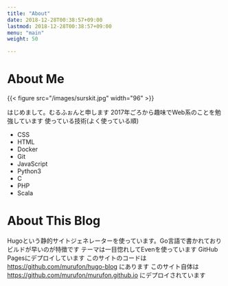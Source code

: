 ```yaml
---
title: "About"
date: 2018-12-28T00:38:57+09:00
lastmod: 2018-12-28T00:38:57+09:00
menu: "main"
weight: 50

---
```


# About Me

{{< figure src="/images/surskit.jpg" width="96" >}}


はじめまして。むるふぉんと申します
2017年ごろから趣味でWeb系のことを勉強しています
使っている技術(よく使っている順)

- CSS
- HTML
- Docker
- Git
- JavaScript
- Python3
- C
- PHP
- Scala

# About This Blog

Hugoという静的サイトジェネレーターを使っています。Go言語で書かれておりビルドが早いのが特徴です
テーマは一目惚れしてEvenを使っています
GitHub Pagesにデプロイしています
このサイトのコードは https://github.com/murufon/hugo-blog にあります
このサイト自体は https://github.com/murufon/murufon.github.io にデプロイされています